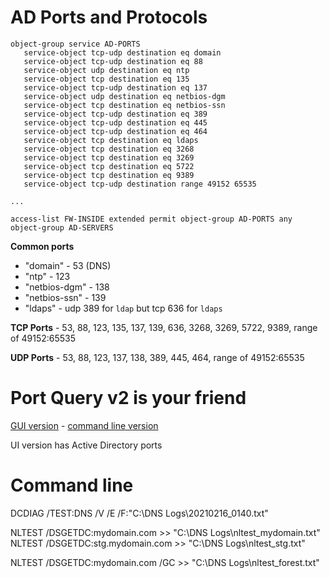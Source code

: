 # AD Ports and Protocols
```asa
object-group service AD-PORTS
   service-object tcp-udp destination eq domain 
   service-object tcp-udp destination eq 88 
   service-object udp destination eq ntp 
   service-object tcp destination eq 135 
   service-object tcp-udp destination eq 137 
   service-object udp destination eq netbios-dgm 
   service-object tcp destination eq netbios-ssn 
   service-object tcp-udp destination eq 389 
   service-object tcp-udp destination eq 445 
   service-object tcp-udp destination eq 464 
   service-object tcp destination eq ldaps 
   service-object tcp destination eq 3268 
   service-object tcp destination eq 3269 
   service-object tcp destination eq 5722 
   service-object tcp destination eq 9389 
   service-object tcp-udp destination range 49152 65535 
   
...

access-list FW-INSIDE extended permit object-group AD-PORTS any object-group AD-SERVERS 
 ```
 
**Common ports**
- "domain" - 53 (DNS)
- "ntp" - 123
- "netbios-dgm" - 138
- "netbios-ssn" - 139
- "ldaps" - udp 389 for `ldap` but tcp 636 for `ldaps`
 
**TCP Ports** - 53, 88, 123, 135, 137, 139, 636, 3268, 3269, 5722, 9389, range of 49152:65535

**UDP Ports** - 53, 88, 123, 137, 138, 389, 445, 464, range of 49152:65535


# Port Query v2 is your friend

[GUI version](https://www.microsoft.com/en-us/download/details.aspx?id=24009) - [command line version](https://www.microsoft.com/en-us/download/details.aspx?id=17148)

UI version has Active Directory ports

# Command line

DCDIAG /TEST:DNS /V /E /F:"C:\DNS Logs\20210216_0140.txt"

NLTEST /DSGETDC:mydomain.com >> "C:\DNS Logs\nltest_mydomain.txt"
NLTEST /DSGETDC:stg.mydomain.com >> "C:\DNS Logs\nltest_stg.txt"

NLTEST /DSGETDC:mydomain.com /GC >> "C:\DNS Logs\nltest_forest.txt"
